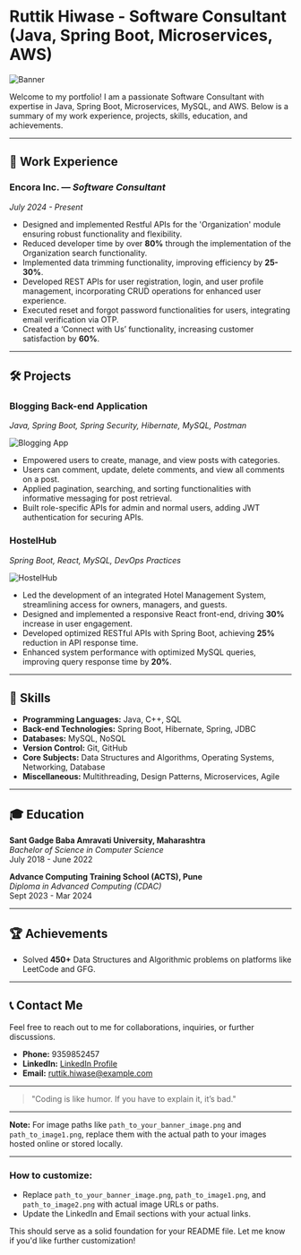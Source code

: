 # Ruttik Hiwase - Software Consultant (Java, Spring Boot, Microservices, AWS)

![Banner](path_to_your_banner_image.png)

Welcome to my portfolio! I am a passionate Software Consultant with expertise in Java, Spring Boot, Microservices, MySQL, and AWS. Below is a summary of my work experience, projects, skills, education, and achievements.

---

## 🚀 Work Experience

### **Encora Inc.** — *Software Consultant*  
*July 2024 - Present*

- Designed and implemented Restful APIs for the 'Organization' module ensuring robust functionality and flexibility.
- Reduced developer time by over **80%** through the implementation of the Organization search functionality.
- Implemented data trimming functionality, improving efficiency by **25-30%**.
- Developed REST APIs for user registration, login, and user profile management, incorporating CRUD operations for enhanced user experience.
- Executed reset and forgot password functionalities for users, integrating email verification via OTP.
- Created a ‘Connect with Us’ functionality, increasing customer satisfaction by **60%**.

---

## 🛠 Projects

### **Blogging Back-end Application**  
*Java, Spring Boot, Spring Security, Hibernate, MySQL, Postman*

![Blogging App](path_to_image1.png)

- Empowered users to create, manage, and view posts with categories.
- Users can comment, update, delete comments, and view all comments on a post.
- Applied pagination, searching, and sorting functionalities with informative messaging for post retrieval.
- Built role-specific APIs for admin and normal users, adding JWT authentication for securing APIs.

### **HostelHub**  
*Spring Boot, React, MySQL, DevOps Practices*

![HostelHub](path_to_image2.png)

- Led the development of an integrated Hotel Management System, streamlining access for owners, managers, and guests.
- Designed and implemented a responsive React front-end, driving **30%** increase in user engagement.
- Developed optimized RESTful APIs with Spring Boot, achieving **25%** reduction in API response time.
- Enhanced system performance with optimized MySQL queries, improving query response time by **20%**.

---

## 🧠 Skills

- **Programming Languages:** Java, C++, SQL
- **Back-end Technologies:** Spring Boot, Hibernate, Spring, JDBC
- **Databases:** MySQL, NoSQL
- **Version Control:** Git, GitHub
- **Core Subjects:** Data Structures and Algorithms, Operating Systems, Networking, Database
- **Miscellaneous:** Multithreading, Design Patterns, Microservices, Agile

---

## 🎓 Education

**Sant Gadge Baba Amravati University, Maharashtra**  
*Bachelor of Science in Computer Science*  
July 2018 - June 2022

**Advance Computing Training School (ACTS), Pune**  
*Diploma in Advanced Computing (CDAC)*  
Sept 2023 - Mar 2024

---

## 🏆 Achievements

- Solved **450+** Data Structures and Algorithmic problems on platforms like LeetCode and GFG.

---

## 📞 Contact Me

Feel free to reach out to me for collaborations, inquiries, or further discussions.

- **Phone:** 9359852457
- **LinkedIn:** [LinkedIn Profile](https://www.linkedin.com/in/ruttik-hiwase-185671214)
- **Email:** ruttik.hiwase@example.com

---

> "Coding is like humor. If you have to explain it, it’s bad."

---

**Note:** For image paths like `path_to_your_banner_image.png` and `path_to_image1.png`, replace them with the actual path to your images hosted online or stored locally.

---

### How to customize:
- Replace `path_to_your_banner_image.png`, `path_to_image1.png`, and `path_to_image2.png` with actual image URLs or paths.
- Update the LinkedIn and Email sections with your actual links.

This should serve as a solid foundation for your README file. Let me know if you'd like further customization!
